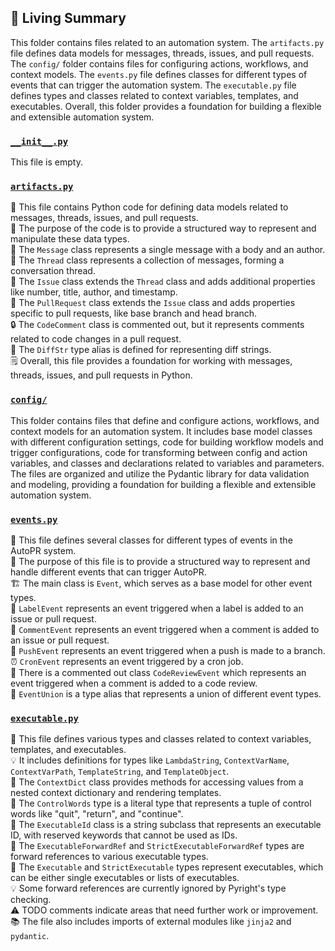 

<!-- Living README Summary -->
## 🌳 Living Summary

This folder contains files related to an automation system. The `artifacts.py` file defines data models for messages, threads, issues, and pull requests. The `config/` folder contains files for configuring actions, workflows, and context models. The `events.py` file defines classes for different types of events that can trigger the automation system. The `executable.py` file defines types and classes related to context variables, templates, and executables. Overall, this folder provides a foundation for building a flexible and extensible automation system.


### [`__init__.py`](https://github.com/raphael-francis/AutoPR-internal/blob/c479ccb445eededecd497d0d91bc86a1df0f2300/./autopr/models/__init__.py)

This file is empty.  


### [`artifacts.py`](https://github.com/raphael-francis/AutoPR-internal/blob/c479ccb445eededecd497d0d91bc86a1df0f2300/./autopr/models/artifacts.py)

📄 This file contains Python code for defining data models related to messages, threads, issues, and pull requests.  
📝 The purpose of the code is to provide a structured way to represent and manipulate these data types.  
💬 The `Message` class represents a single message with a body and an author.  
🧵 The `Thread` class represents a collection of messages, forming a conversation thread.  
🔢 The `Issue` class extends the `Thread` class and adds additional properties like number, title, author, and timestamp.  
🔀 The `PullRequest` class extends the `Issue` class and adds properties specific to pull requests, like base branch and head branch.  
🔒 The `CodeComment` class is commented out, but it represents comments related to code changes in a pull request.  
📝 The `DiffStr` type alias is defined for representing diff strings.  
🗒️ Overall, this file provides a foundation for working with messages, threads, issues, and pull requests in Python.  


### [`config/`](https://github.com/raphael-francis/AutoPR-internal/blob/c479ccb445eededecd497d0d91bc86a1df0f2300/./autopr/models/config)

This folder contains files that define and configure actions, workflows, and context models for an automation system. It includes base model classes with different configuration settings, code for building workflow models and trigger configurations, code for transforming between config and action variables, and classes and declarations related to variables and parameters. The files are organized and utilize the Pydantic library for data validation and modeling, providing a foundation for building a flexible and extensible automation system.  


### [`events.py`](https://github.com/raphael-francis/AutoPR-internal/blob/c479ccb445eededecd497d0d91bc86a1df0f2300/./autopr/models/events.py)

📝 This file defines several classes for different types of events in the AutoPR system.  
🔧 The purpose of this file is to provide a structured way to represent and handle different events that can trigger AutoPR.  
🏗️ The main class is `Event`, which serves as a base model for other event types.  
🔖 `LabelEvent` represents an event triggered when a label is added to an issue or pull request.  
💬 `CommentEvent` represents an event triggered when a comment is added to an issue or pull request.  
🚀 `PushEvent` represents an event triggered when a push is made to a branch.  
⏰ `CronEvent` represents an event triggered by a cron job.  
🔄 There is a commented out class `CodeReviewEvent` which represents an event triggered when a comment is added to a code review.  
🔀 `EventUnion` is a type alias that represents a union of different event types.  


### [`executable.py`](https://github.com/raphael-francis/AutoPR-internal/blob/c479ccb445eededecd497d0d91bc86a1df0f2300/./autopr/models/executable.py)

📝 This file defines various types and classes related to context variables, templates, and executables.  
💡 It includes definitions for types like `LambdaString`, `ContextVarName`, `ContextVarPath`, `TemplateString`, and `TemplateObject`.  
🧩 The `ContextDict` class provides methods for accessing values from a nested context dictionary and rendering templates.  
🔀 The `ControlWords` type is a literal type that represents a tuple of control words like "quit", "return", and "continue".  
🔑 The `ExecutableId` class is a string subclass that represents an executable ID, with reserved keywords that cannot be used as IDs.  
🔗 The `ExecutableForwardRef` and `StrictExecutableForwardRef` types are forward references to various executable types.  
🚀 The `Executable` and `StrictExecutable` types represent executables, which can be either single executables or lists of executables.  
💡 Some forward references are currently ignored by Pyright's type checking.  
⚠️ TODO comments indicate areas that need further work or improvement.  
📚 The file also includes imports of external modules like `jinja2` and `pydantic`.  

<!-- Living README Summary -->